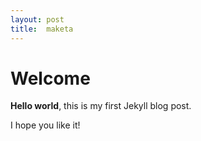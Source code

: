 ```yaml
---
layout: post
title:  maketa
---
```


# Welcome

**Hello world**, this is my first Jekyll blog post.

I hope you like it!
